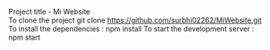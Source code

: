 Project title - Mi Website  
To clone the project
git clone https://github.com/surbhi02262/MiWebsite.git
To install the dependencies : npm install
To start the development server : npm start